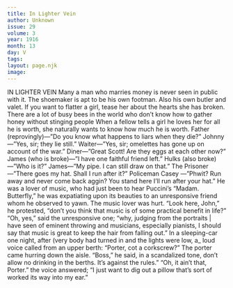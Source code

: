 ```yaml
---
title: In Lighter Vein
author: Unknown
issue: 29
volume: 3
year: 1916
month: 13
day: V
tags:
layout: page.njk
image:
---
```

IN LIGHTER VEIN       Many a man who marries money is never seen in public with it.       The shoemaker is apt to be his own footman. Also his own butler and valet.       If you want to flatter a girl, tease her about the hearts she has broken.       There are a lot of busy bees in the world who don’t know how to gather honey without stinging people       When a fellow tells a girl he loves her for all he is worth, she naturally wants to know how much he is worth.       Father (reprovingly)—”Do you know what happens to liars when they die?”    Johnny—”Yes, sir; they lie still.”       Waiter—”Yes, sir; omelettes has gone up on account of the war.”    Diner—”Great Scott! Are they eggs at each other now?”       James (who is broke)—”I have one faithful friend left.”    Hulks (also broke)—”Who is it?”    James—”My pipe. I can still draw on that.”       The Prisoner—”There goes my hat. Shall I run after it?”    Policeman Casey —”Phwit? Run away and never come back aggin? You stand here I’ll run after your hat.”       He was a lover of music, who had just been to hear Puccini’s “Madam. Butterfly,” he was expatiating upon its beauties to an unresponsive friend whom he observed to yawn. The music lover was hurt. “Look here, John,” he protested, “don’t you think that music is of some practical benefit in life?”    “Oh, yes,” said the unresponsive one; “why, judging from the portraits | have seen of eminent throwing and musicians, especially pianists, I should say that music is great to keep the hair from falling out.”       In a sleeping-car one night, after (very body had turned in and the lights were low, a_ loud voice called from an upper berth:    “Porter, cot a corkscrew?”    The porter came hurring down the aisle.    “Boss,” he said, in a scandalized tone, don’t allow no drinking in the berths. It’s against the rules.” “Oh, it ain’t that, Porter.” the voice answered; “I just want to dig out a pillow that’s sort of worked its way into my ear.”


